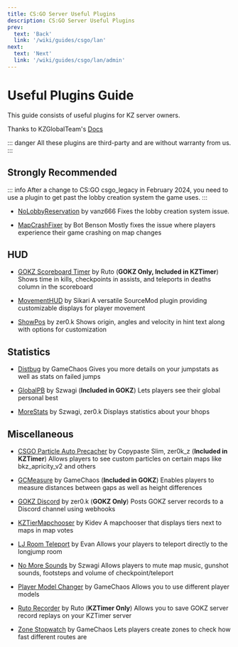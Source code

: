 ```yaml
---
title: CS:GO Server Useful Plugins
description: CS:GO Server Useful Plugins
prev: 
  text: 'Back'
  link: '/wiki/guides/csgo/lan'
next: 
  text: 'Next'
  link: '/wiki/guides/csgo/lan/admin'
---
```


# Useful Plugins Guide

This guide consists of useful plugins for KZ server owners.

Thanks to KZGlobalTeam's [Docs](https://github.com/KZGlobalTeam/docs)

::: danger
All these plugins are third-party and are without warranty from us.
:::

## Strongly Recommended

::: info
After a change to CS:GO csgo_legacy in February 2024, you need to use a plugin to get past the lobby creation system the game uses.
:::

- [NoLobbyReservation](https://github.com/jvnipers/NoLobbyReservation/releases) by vanz666
Fixes the lobby creation system issue.

- [MapCrashFixer](https://forums.alliedmods.net/showthread.php?t=310542) by Bot Benson
Mostly fixes the issue where players experience their game crashing on map changes

## HUD

- [GOKZ Scoreboard Timer](https://github.com/DevRuto/GOKZ-Scoreboard-Timer) by Ruto (**GOKZ Only, Included in KZTimer**)
Shows time in kills, checkpoints in assists, and teleports in deaths column in the scoreboard

- [MovementHUD](https://github.com/Sikarii/MovementHUD) by Sikari
A versatile SourceMod plugin providing customizable displays for player movement

- [ShowPos](https://github.com/zer0k-z/showpos) by zer0.k
Shows origin, angles and velocity in hint text along with options for customization

## Statistics

- [Distbug](https://bitbucket.org/GameChaos/distbug) by GameChaos
Gives you more details on your jumpstats as well as stats on failed jumps

- [GlobalPB](https://github.com/szwagi/globalpb) by Szwagi (**Included in GOKZ**)
Lets players see their global personal best

- [MoreStats](https://github.com/zer0k-z/more-stats) by Szwagi, zer0.k
Displays statistics about your bhops

## Miscellaneous

- [CSGO Particle Auto Precacher](https://bitbucket.org/zer0k_z/csgo-particle-auto-precacher) by Copypaste Slim, zer0k_z (**Included in KZTimer**)
Allows players to see custom particles on certain maps like bkz_apricity_v2 and others

- [GCMeasure](https://bitbucket.org/GameChaos/gcmeasure) by GameChaos (**Included in GOKZ**)
Enables players to measure distances between gaps as well as height differences

- [GOKZ Discord](https://github.com/zer0k-z/gokz-discord) by zer0.k (**GOKZ Only**)
Posts GOKZ server records to a Discord channel using webhooks

- [KZTierMapchooser](https://github.com/Kidev/KZTierMapchooser) by Kidev
A mapchooser that displays tiers next to maps in map votes

- [LJ Room Teleport](https://github.com/EvanIMK/KZ-LJ-Teleport) by Evan
Allows your players to teleport directly to the longjump room

- [No More Sounds](https://github.com/Szwagi/no-more-sounds) by Szwagi
Allows players to mute map music, gunshot sounds, footsteps and volume of checkpoint/teleport

- [Player Model Changer](https://bitbucket.org/GameChaos/player-model-changer) by GameChaos
Allows you to use different player models

- [Ruto Recorder](https://github.com/DevRuto/KZTimerRecorder) by Ruto (**KZTimer Only**)
Allows you to save GOKZ server record replays on your KZTimer server

- [Zone Stopwatch](https://bitbucket.org/GameChaos/zone-stopwatch) by GameChaos
Lets players create zones to check how fast different routes are
